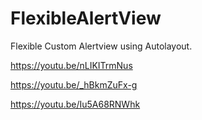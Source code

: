 # FlexibleAlertView
Flexible Custom Alertview using Autolayout.

https://youtu.be/nLIKITrmNus

https://youtu.be/_hBkmZuFx-g

https://youtu.be/Iu5A68RNWhk
